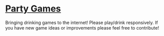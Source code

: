 # [Party Games](http://partygame.ca)
Bringing drinking games to the internet! Please play/drink responsively. If you have new game ideas or improvements please feel free to contribute!
